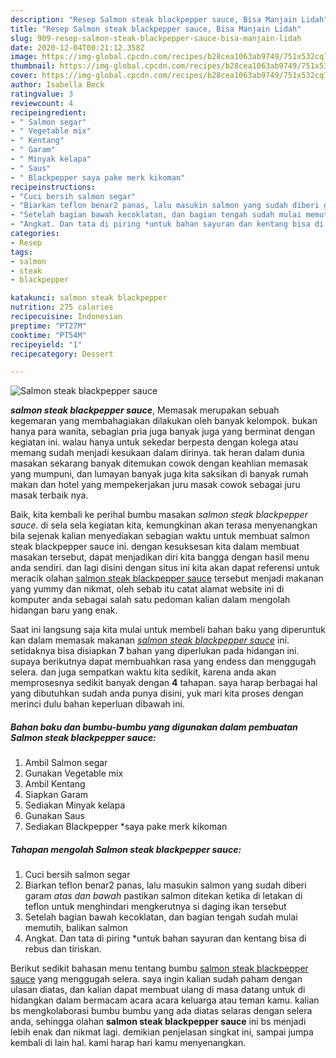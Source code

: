 ```yaml
---
description: "Resep Salmon steak blackpepper sauce, Bisa Manjain Lidah"
title: "Resep Salmon steak blackpepper sauce, Bisa Manjain Lidah"
slug: 909-resep-salmon-steak-blackpepper-sauce-bisa-manjain-lidah
date: 2020-12-04T00:21:12.358Z
image: https://img-global.cpcdn.com/recipes/b28cea1063ab9749/751x532cq70/salmon-steak-blackpepper-sauce-foto-resep-utama.jpg
thumbnail: https://img-global.cpcdn.com/recipes/b28cea1063ab9749/751x532cq70/salmon-steak-blackpepper-sauce-foto-resep-utama.jpg
cover: https://img-global.cpcdn.com/recipes/b28cea1063ab9749/751x532cq70/salmon-steak-blackpepper-sauce-foto-resep-utama.jpg
author: Isabella Beck
ratingvalue: 3
reviewcount: 4
recipeingredient:
- " Salmon segar"
- " Vegetable mix"
- " Kentang"
- " Garam"
- " Minyak kelapa"
- " Saus"
- " Blackpepper saya pake merk kikoman"
recipeinstructions:
- "Cuci bersih salmon segar"
- "Biarkan teflon benar2 panas, lalu masukin salmon yang sudah diberi garam *atas dan bawah* pastikan salmon ditekan ketika di letakan di teflon untuk menghindari mengkerutnya si daging ikan tersebut"
- "Setelah bagian bawah kecoklatan, dan bagian tengah sudah mulai memutih, balikan salmon"
- "Angkat. Dan tata di piring *untuk bahan sayuran dan kentang bisa di rebus dan tiriskan."
categories:
- Resep
tags:
- salmon
- steak
- blackpepper

katakunci: salmon steak blackpepper 
nutrition: 275 calories
recipecuisine: Indonesian
preptime: "PT27M"
cooktime: "PT54M"
recipeyield: "1"
recipecategory: Dessert

---
```



![Salmon steak blackpepper sauce](https://img-global.cpcdn.com/recipes/b28cea1063ab9749/751x532cq70/salmon-steak-blackpepper-sauce-foto-resep-utama.jpg)

<b><i>salmon steak blackpepper sauce</i></b>, Memasak merupakan sebuah kegemaran yang membahagiakan dilakukan oleh banyak kelompok. bukan hanya para wanita, sebagian pria juga banyak juga yang berminat dengan kegiatan ini. walau hanya untuk sekedar berpesta dengan kolega atau memang sudah menjadi kesukaan dalam dirinya. tak heran dalam dunia masakan sekarang banyak ditemukan cowok dengan keahlian memasak yang mumpuni, dan lumayan banyak juga kita saksikan di banyak rumah makan dan hotel yang mempekerjakan juru masak cowok sebagai juru masak terbaik nya.

Baik, kita kembali ke perihal bumbu masakan <i>salmon steak blackpepper sauce</i>. di sela sela kegiatan kita, kemungkinan akan terasa menyenangkan bila sejenak kalian menyediakan sebagian waktu untuk membuat salmon steak blackpepper sauce ini. dengan kesuksesan kita dalam membuat masakan tersebut, dapat menjadikan diri kita bangga dengan hasil menu anda sendiri. dan lagi disini dengan situs ini kita akan dapat referensi untuk meracik olahan <u>salmon steak blackpepper sauce</u> tersebut menjadi makanan yang yummy dan nikmat, oleh sebab itu catat alamat website ini di komputer anda sebagai salah satu pedoman kalian dalam mengolah hidangan baru yang enak.




Saat ini langsung saja kita mulai untuk membeli bahan baku yang diperuntuk kan dalam memasak makanan <u><i>salmon steak blackpepper sauce</i></u> ini. setidaknya bisa disiapkan <b>7</b> bahan yang diperlukan pada hidangan ini. supaya berikutnya dapat membuahkan rasa yang endess dan menggugah selera. dan juga sempatkan waktu kita sedikit, karena anda akan memprosesnya sedikit banyak dengan <b>4</b> tahapan. saya harap berbagai hal yang dibutuhkan sudah anda punya disini, yuk mari kita proses dengan merinci dulu bahan keperluan dibawah ini.

<!--inarticleads1-->

##### Bahan baku dan bumbu-bumbu yang digunakan dalam pembuatan Salmon steak blackpepper sauce:

1. Ambil  Salmon segar
1. Gunakan  Vegetable mix
1. Ambil  Kentang
1. Siapkan  Garam
1. Sediakan  Minyak kelapa
1. Gunakan  Saus
1. Sediakan  Blackpepper *saya pake merk kikoman




<!--inarticleads2-->

##### Tahapan mengolah Salmon steak blackpepper sauce:

1. Cuci bersih salmon segar
1. Biarkan teflon benar2 panas, lalu masukin salmon yang sudah diberi garam *atas dan bawah* pastikan salmon ditekan ketika di letakan di teflon untuk menghindari mengkerutnya si daging ikan tersebut
1. Setelah bagian bawah kecoklatan, dan bagian tengah sudah mulai memutih, balikan salmon
1. Angkat. Dan tata di piring *untuk bahan sayuran dan kentang bisa di rebus dan tiriskan.




Berikut sedikit bahasan menu tentang bumbu <u>salmon steak blackpepper sauce</u> yang menggugah selera. saya ingin kalian sudah paham dengan ulasan diatas, dan kalian dapat membuat ulang di masa datang untuk di hidangkan dalam bermacam acara acara keluarga atau teman kamu. kalian bs mengkolaborasi bumbu bumbu yang ada diatas selaras dengan selera anda, sehingga olahan <b>salmon steak blackpepper sauce</b> ini bs menjadi lebih enak dan nikmat lagi. demikian penjelasan singkat ini, sampai jumpa kembali di lain hal. kami harap hari kamu menyenangkan.
